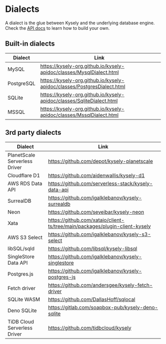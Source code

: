 # Dialects

A dialect is the glue between Kysely and the underlying database engine. Check the [API docs](https://kysely-org.github.io/kysely-apidoc/interfaces/Dialect.html) to learn how to build your own.

## Built-in dialects

| Dialect | Link |
| --- | --- |
| MySQL | https://kysely-org.github.io/kysely-apidoc/classes/MysqlDialect.html |
| PostgreSQL | https://kysely-org.github.io/kysely-apidoc/classes/PostgresDialect.html |
| SQLite | https://kysely-org.github.io/kysely-apidoc/classes/SqliteDialect.html |
| MSSQL | https://kysely-org.github.io/kysely-apidoc/classes/MssqlDialect.html |

## 3rd party dialects

| Dialect                       | Link                                                                        |
|-------------------------------|-----------------------------------------------------------------------------|
| PlanetScale Serverless Driver | https://github.com/depot/kysely-planetscale                                 |
| Cloudflare D1                 | https://github.com/aidenwallis/kysely-d1                                    |
| AWS RDS Data API              | https://github.com/serverless-stack/kysely-data-api                         |
| SurrealDB                     | https://github.com/igalklebanov/kysely-surrealdb                            |
| Neon                          | https://github.com/seveibar/kysely-neon                                     |
| Xata                          | https://github.com/xataio/client-ts/tree/main/packages/plugin-client-kysely |
| AWS S3 Select                 | https://github.com/igalklebanov/kysely-s3-select                            |
| libSQL/sqld                   | https://github.com/libsql/kysely-libsql                                     |
| SingleStore Data API          | https://github.com/igalklebanov/kysely-singlestore                          |
| Postgres.js                   | https://github.com/igalklebanov/kysely-postgres-js                          |
| Fetch driver                  | https://github.com/andersgee/kysely-fetch-driver                            |
| SQLite WASM                   | https://github.com/DallasHoff/sqlocal                                       |
| Deno SQLite                   | https://gitlab.com/soapbox-pub/kysely-deno-sqlite                           |
| TiDB Cloud Serverless Driver  | https://github.com/tidbcloud/kysely                                         |